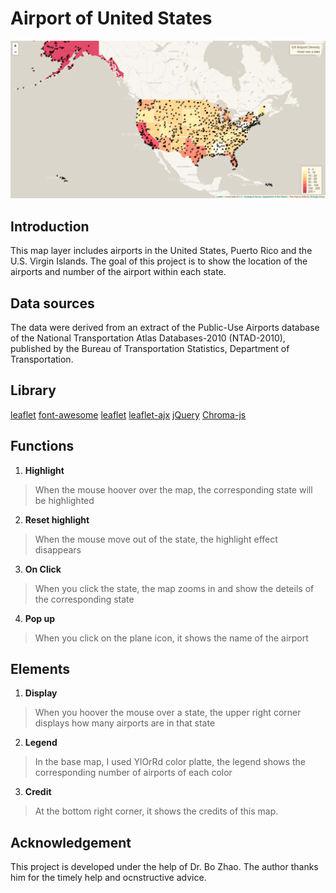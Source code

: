 # Airport of United States
![airport map](./img/interface.jpg)

## Introduction
This map layer includes airports in the United States, Puerto Rico and the U.S. Virgin Islands. 
The goal of this project is to show the location of the airports and number of the airport within 
each state. 

## Data sources
The data were derived from an extract of the Public-Use Airports database of the National 
Transportation Atlas Databases-2010 (NTAD-2010), published by the Bureau of Transportation 
Statistics, Department of Transportation.

## Library

[leaflet](https://unpkg.com/leaflet@1.2.0/dist/leaflet.css)
[font-awesome](https://cdnjs.cloudflare.com/ajax/libs/font-awesome/4.7.0/css/font-awesome.css)
[leaflet](https://unpkg.com/leaflet@1.2.0/dist/leaflet.js)
[leaflet-ajx](https://cdnjs.cloudflare.com/ajax/libs/leaflet-ajax/2.1.0/leaflet.ajax.min.js)
[jQuery](https://ajax.googleapis.com/ajax/libs/jquery/3.1.0/jquery.min.js)
[Chroma-js](https://cdnjs.cloudflare.com/ajax/libs/chroma-js/1.3.4/chroma.min.js)


## Functions

1. **Highlight**

> When the mouse hoover over the map, the corresponding state will be highlighted 

2. **Reset highlight**

> When the mouse move out of the state, the highlight effect disappears

3. **On Click**

> When you click the state, the map zooms in and show the deteils of the corresponding state

4. **Pop up**
> When you click on the plane icon, it shows the name of the airport

## Elements 

1. **Display**

> When you hoover the mouse over a state, the upper right corner displays how many airports are in that state

2. **Legend**

> In the base map, I used YlOrRd color platte, the legend shows the corresponding number of airports of each color 

3. **Credit**
> At the bottom right corner, it shows the credits of this map.
 


## Acknowledgement

This project is developed under the help of Dr. Bo Zhao. The author thanks him for the timely help and ocnstructive advice.

